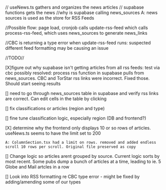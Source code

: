 // useNews.ts gathers and organizes the news articles
// supabase functions gets the news
    //why is supabase calling news_sources 
        A: news sources is used as the store for RSS Feeds

//Possible flow: page load, cronjob calls update-rss-feed which calls process-rss-feed, which uses news_sources to generate news_links

//CBC is returning a type error when update-rss-feed runs: suspected different feed formatting may be causing an issue

//TODO//

[X]figure out why supabase isn't getting articles from all rss feeds: test via cbc 
    possibly resolved: process rss function in supabase pulls from news_sources. CBC and TorStar rss links were incorrect. Fixed those. Should start seeing results

[] need to go through news_sources table in supabase and verify rss links are correct. Can edit cells in the table by clicking

[] fix classifications or articles (region and type)

[] fine tune classification logic, especially region (DB and frontend?)

[X] determine why the frontend only displays 10 or so rows of articles. useNews.ts seems to have the limit set to 200

    A: ColumnSection.tsx had a limit on rows. removed and added endless scroll 10 rows per scroll. Original file preserved as copy

[] Change logic so articles arent grouped by source. Current logic sorts by most recent. Some pubs dump a bunch of articles at a time, leading to ie. 5 Globe and Mail artcles in a row

[] Look into RSS formatting re CBC type error - might be fixed by adding/amending some of our types

